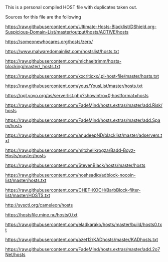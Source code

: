 This is a personal compiled HOST file with duplicates taken out.


Sources for this file are the following

https://raw.githubusercontent.com/Ultimate-Hosts-Blacklist/DShield.org-Suspicious-Domain-List/master/output/hosts/ACTIVE/hosts

https://someonewhocares.org/hosts/zero/

https://www.malwaredomainlist.com/hostslist/hosts.txt

https://raw.githubusercontent.com/michaeltrimm/hosts-blocking/master/_hosts.txt

https://raw.githubusercontent.com/xxcriticxx/.pl-host-file/master/hosts.txt

https://raw.githubusercontent.com/yous/YousList/master/hosts.txt

https://pgl.yoyo.org/as/serverlist.php?showintro=0;hostformat=hosts

https://raw.githubusercontent.com/FadeMind/hosts.extras/master/add.Risk/hosts

https://raw.githubusercontent.com/FadeMind/hosts.extras/master/add.Spam/hosts

https://raw.githubusercontent.com/anudeepND/blacklist/master/adservers.txt

https://raw.githubusercontent.com/mitchellkrogza/Badd-Boyz-Hosts/master/hosts

https://raw.githubusercontent.com/StevenBlack/hosts/master/hosts

https://raw.githubusercontent.com/hoshsadiq/adblock-nocoin-list/master/hosts.txt

https://raw.githubusercontent.com/CHEF-KOCH/BarbBlock-filter-list/master/HOSTS.txt

http://sysctl.org/cameleon/hosts

https://hostsfile.mine.nu/hosts0.txt

https://raw.githubusercontent.com/eladkarako/hosts/master/build/hosts0.txt

https://raw.githubusercontent.com/azet12/KADhosts/master/KADhosts.txt

https://raw.githubusercontent.com/FadeMind/hosts.extras/master/add.2o7Net/hosts

